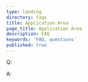```yaml
---
type: landing
directory: faqs
title: Application Area
page_title: Application Area
description: FAQ
keywords: 'FAQ, questions'
published: true
---
```

Q:

A: 
